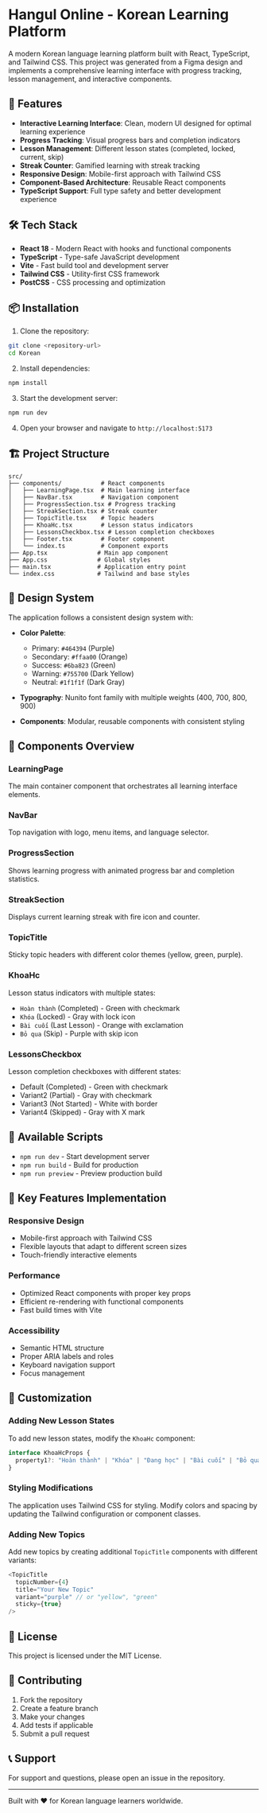 # Hangul Online - Korean Learning Platform

A modern Korean language learning platform built with React, TypeScript, and Tailwind CSS. This project was generated from a Figma design and implements a comprehensive learning interface with progress tracking, lesson management, and interactive components.

## 🚀 Features

- **Interactive Learning Interface**: Clean, modern UI designed for optimal learning experience
- **Progress Tracking**: Visual progress bars and completion indicators
- **Lesson Management**: Different lesson states (completed, locked, current, skip)
- **Streak Counter**: Gamified learning with streak tracking
- **Responsive Design**: Mobile-first approach with Tailwind CSS
- **Component-Based Architecture**: Reusable React components
- **TypeScript Support**: Full type safety and better development experience

## 🛠️ Tech Stack

- **React 18** - Modern React with hooks and functional components
- **TypeScript** - Type-safe JavaScript development
- **Vite** - Fast build tool and development server
- **Tailwind CSS** - Utility-first CSS framework
- **PostCSS** - CSS processing and optimization

## 📦 Installation

1. Clone the repository:
```bash
git clone <repository-url>
cd Korean
```

2. Install dependencies:
```bash
npm install
```

3. Start the development server:
```bash
npm run dev
```

4. Open your browser and navigate to `http://localhost:5173`

## 🏗️ Project Structure

```
src/
├── components/           # React components
│   ├── LearningPage.tsx  # Main learning interface
│   ├── NavBar.tsx        # Navigation component
│   ├── ProgressSection.tsx # Progress tracking
│   ├── StreakSection.tsx # Streak counter
│   ├── TopicTitle.tsx    # Topic headers
│   ├── KhoaHc.tsx        # Lesson status indicators
│   ├── LessonsCheckbox.tsx # Lesson completion checkboxes
│   ├── Footer.tsx        # Footer component
│   └── index.ts          # Component exports
├── App.tsx              # Main app component
├── App.css              # Global styles
├── main.tsx             # Application entry point
└── index.css            # Tailwind and base styles
```

## 🎨 Design System

The application follows a consistent design system with:

- **Color Palette**:
  - Primary: `#464394` (Purple)
  - Secondary: `#ffaa00` (Orange)
  - Success: `#6ba823` (Green)
  - Warning: `#755700` (Dark Yellow)
  - Neutral: `#1f1f1f` (Dark Gray)

- **Typography**: Nunito font family with multiple weights (400, 700, 800, 900)

- **Components**: Modular, reusable components with consistent styling

## 📱 Components Overview

### LearningPage
The main container component that orchestrates all learning interface elements.

### NavBar
Top navigation with logo, menu items, and language selector.

### ProgressSection
Shows learning progress with animated progress bar and completion statistics.

### StreakSection
Displays current learning streak with fire icon and counter.

### TopicTitle
Sticky topic headers with different color themes (yellow, green, purple).

### KhoaHc
Lesson status indicators with multiple states:
- `Hoàn thành` (Completed) - Green with checkmark
- `Khóa` (Locked) - Gray with lock icon
- `Bài cuối` (Last Lesson) - Orange with exclamation
- `Bỏ qua` (Skip) - Purple with skip icon

### LessonsCheckbox
Lesson completion checkboxes with different states:
- Default (Completed) - Green with checkmark
- Variant2 (Partial) - Gray with checkmark
- Variant3 (Not Started) - White with border
- Variant4 (Skipped) - Gray with X mark

## 🚀 Available Scripts

- `npm run dev` - Start development server
- `npm run build` - Build for production
- `npm run preview` - Preview production build

## 🎯 Key Features Implementation

### Responsive Design
- Mobile-first approach with Tailwind CSS
- Flexible layouts that adapt to different screen sizes
- Touch-friendly interactive elements

### Performance
- Optimized React components with proper key props
- Efficient re-rendering with functional components
- Fast build times with Vite

### Accessibility
- Semantic HTML structure
- Proper ARIA labels and roles
- Keyboard navigation support
- Focus management

## 🔧 Customization

### Adding New Lesson States
To add new lesson states, modify the `KhoaHc` component:

```typescript
interface KhoaHcProps {
  property1?: "Hoàn thành" | "Khóa" | "Đang học" | "Bài cuối" | "Bỏ qua" | "NewState";
}
```

### Styling Modifications
The application uses Tailwind CSS for styling. Modify colors and spacing by updating the Tailwind configuration or component classes.

### Adding New Topics
Add new topics by creating additional `TopicTitle` components with different variants:

```typescript
<TopicTitle 
  topicNumber={4}
  title="Your New Topic"
  variant="purple" // or "yellow", "green"
  sticky={true}
/>
```

## 📄 License

This project is licensed under the MIT License.

## 🤝 Contributing

1. Fork the repository
2. Create a feature branch
3. Make your changes
4. Add tests if applicable
5. Submit a pull request

## 📞 Support

For support and questions, please open an issue in the repository.

---

Built with ❤️ for Korean language learners worldwide.